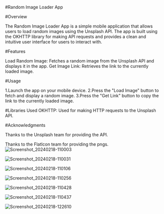 #Random Image Loader App

#Overview

The Random Image Loader App is a simple mobile application that allows users to load random images using the Unsplash API. The app is built using the OKHTTP library for making API requests and provides a clean and intuitive user interface for users to interact with.

#Features

Load Random Image: Fetches a random image from the Unsplash API and displays it in the app.
Get Image Link: Retrieves the link to the currently loaded image.

#Usage

1.Launch the app on your mobile device.
2.Press the "Load Image" button to fetch and display a random image.
3.Press the "Get Link" button to copy the link to the currently loaded image.

#Libraries Used
OKHTTP: Used for making HTTP requests to the Unsplash API.

#Acknowledgments

Thanks to the Unsplash team for providing the API.

Thanks to the FlatIcon team for providing the pngs.
![Screenshot_20240218-110003](https://github.com/AnkurKushwaha23/Android-demo1/assets/157258878/c01dc3f4-57f6-403d-90a2-a62340725e1f)

![Screenshot_20240218-110031](https://github.com/AnkurKushwaha23/Android-demo1/assets/157258878/d7a10a37-2546-4996-aedd-3df127f3ce7c)

![Screenshot_20240218-110106](https://github.com/AnkurKushwaha23/Android-demo1/assets/157258878/2178f4a1-e979-4cdd-9300-dae15aca5ab6)

![Screenshot_20240218-110256](https://github.com/AnkurKushwaha23/Android-demo1/assets/157258878/c30fa4cb-c4de-49d2-9572-a88519d94cd5)

![Screenshot_20240218-110428](https://github.com/AnkurKushwaha23/Android-demo1/assets/157258878/fe89787c-4dc4-4835-bfc5-83197e19fcda)

![Screenshot_20240218-110437](https://github.com/AnkurKushwaha23/Android-demo1/assets/157258878/7905a53a-fcc2-47e7-bcd2-0218b617954f)

![Screenshot_20240218-122610](https://github.com/AnkurKushwaha23/Android-demo1/assets/157258878/6081ce4b-f6d1-4e35-9ee4-3bc8667d2ed7)
